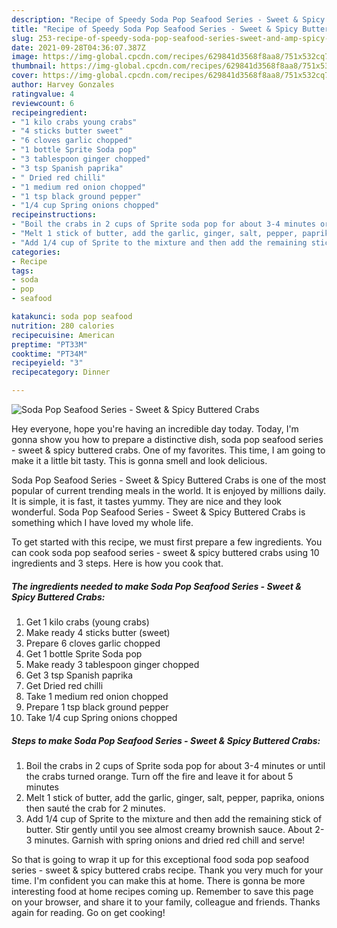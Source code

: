 ```yaml
---
description: "Recipe of Speedy Soda Pop Seafood Series - Sweet & Spicy Buttered Crabs"
title: "Recipe of Speedy Soda Pop Seafood Series - Sweet & Spicy Buttered Crabs"
slug: 253-recipe-of-speedy-soda-pop-seafood-series-sweet-and-amp-spicy-buttered-crabs
date: 2021-09-28T04:36:07.387Z
image: https://img-global.cpcdn.com/recipes/629841d3568f8aa8/751x532cq70/soda-pop-seafood-series-sweet-spicy-buttered-crabs-recipe-main-photo.jpg
thumbnail: https://img-global.cpcdn.com/recipes/629841d3568f8aa8/751x532cq70/soda-pop-seafood-series-sweet-spicy-buttered-crabs-recipe-main-photo.jpg
cover: https://img-global.cpcdn.com/recipes/629841d3568f8aa8/751x532cq70/soda-pop-seafood-series-sweet-spicy-buttered-crabs-recipe-main-photo.jpg
author: Harvey Gonzales
ratingvalue: 4
reviewcount: 6
recipeingredient:
- "1 kilo crabs young crabs"
- "4 sticks butter sweet"
- "6 cloves garlic chopped"
- "1 bottle Sprite Soda pop"
- "3 tablespoon ginger chopped"
- "3 tsp Spanish paprika"
- " Dried red chilli"
- "1 medium red onion chopped"
- "1 tsp black ground pepper"
- "1/4 cup Spring onions chopped"
recipeinstructions:
- "Boil the crabs in 2 cups of Sprite soda pop for about 3-4 minutes or until the crabs turned orange. Turn off the fire and leave it for about 5 minutes"
- "Melt 1 stick of butter, add the garlic, ginger, salt, pepper, paprika, onions then sauté the crab for 2 minutes."
- "Add 1/4 cup of Sprite to the mixture and then add the remaining stick of butter. Stir gently until you see almost creamy brownish sauce. About 2-3 minutes. Garnish with spring onions and dried red chill and serve!"
categories:
- Recipe
tags:
- soda
- pop
- seafood

katakunci: soda pop seafood 
nutrition: 280 calories
recipecuisine: American
preptime: "PT33M"
cooktime: "PT34M"
recipeyield: "3"
recipecategory: Dinner

---
```



![Soda Pop Seafood Series - Sweet & Spicy Buttered Crabs](https://img-global.cpcdn.com/recipes/629841d3568f8aa8/751x532cq70/soda-pop-seafood-series-sweet-spicy-buttered-crabs-recipe-main-photo.jpg)

Hey everyone, hope you're having an incredible day today. Today, I'm gonna show you how to prepare a distinctive dish, soda pop seafood series - sweet & spicy buttered crabs. One of my favorites. This time, I am going to make it a little bit tasty. This is gonna smell and look delicious.

Soda Pop Seafood Series - Sweet & Spicy Buttered Crabs is one of the most popular of current trending meals in the world. It is enjoyed by millions daily. It is simple, it is fast, it tastes yummy. They are nice and they look wonderful. Soda Pop Seafood Series - Sweet & Spicy Buttered Crabs is something which I have loved my whole life.




To get started with this recipe, we must first prepare a few ingredients. You can cook soda pop seafood series - sweet & spicy buttered crabs using 10 ingredients and 3 steps. Here is how you cook that.

<!--inarticleads1-->

##### The ingredients needed to make Soda Pop Seafood Series - Sweet & Spicy Buttered Crabs:

1. Get 1 kilo crabs (young crabs)
1. Make ready 4 sticks butter (sweet)
1. Prepare 6 cloves garlic chopped
1. Get 1 bottle Sprite Soda pop
1. Make ready 3 tablespoon ginger chopped
1. Get 3 tsp Spanish paprika
1. Get  Dried red chilli
1. Take 1 medium red onion chopped
1. Prepare 1 tsp black ground pepper
1. Take 1/4 cup Spring onions chopped




<!--inarticleads2-->

##### Steps to make Soda Pop Seafood Series - Sweet & Spicy Buttered Crabs:

1. Boil the crabs in 2 cups of Sprite soda pop for about 3-4 minutes or until the crabs turned orange. Turn off the fire and leave it for about 5 minutes
1. Melt 1 stick of butter, add the garlic, ginger, salt, pepper, paprika, onions then sauté the crab for 2 minutes.
1. Add 1/4 cup of Sprite to the mixture and then add the remaining stick of butter. Stir gently until you see almost creamy brownish sauce. About 2-3 minutes. Garnish with spring onions and dried red chill and serve!




So that is going to wrap it up for this exceptional food soda pop seafood series - sweet & spicy buttered crabs recipe. Thank you very much for your time. I'm confident you can make this at home. There is gonna be more interesting food at home recipes coming up. Remember to save this page on your browser, and share it to your family, colleague and friends. Thanks again for reading. Go on get cooking!
